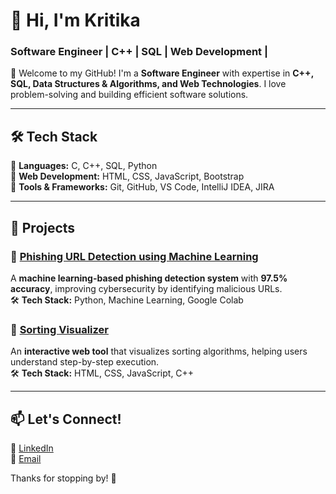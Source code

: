# 👋 Hi, I'm Kritika 
### Software Engineer | C++ | SQL | Web Development |  


🚀 Welcome to my GitHub! I'm a **Software Engineer** with expertise in **C++, SQL, Data Structures & Algorithms, and Web Technologies**. I love problem-solving and building efficient software solutions.

---

## 🛠️ Tech Stack  
🔹 **Languages:** C, C++, SQL, Python  
🔹 **Web Development:** HTML, CSS, JavaScript, Bootstrap  
🔹 **Tools & Frameworks:** Git, GitHub, VS Code, IntelliJ IDEA, JIRA  

---

## 📌 Projects  
### 🔹 [Phishing URL Detection using Machine Learning](https://github.com/Kritika-Kapse/Phishing_detection)  
A **machine learning-based phishing detection system** with **97.5% accuracy**, improving cybersecurity by identifying malicious URLs.  
🛠 **Tech Stack:** Python, Machine Learning, Google Colab  

### 🔹 [Sorting Visualizer](https://github.com/Kritika-Kapse/sorting-visualizer)  
An **interactive web tool** that visualizes sorting algorithms, helping users understand step-by-step execution.  
🛠 **Tech Stack:** HTML, CSS, JavaScript, C++  

---

## 📫 Let's Connect!  
💼 [LinkedIn](https://www.linkedin.com/in/kritika-kapse)  
📧 [Email](mailto:kapsekritika19@gmail.com)  

Thanks for stopping by! 🚀  
